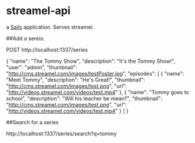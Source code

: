 # streamel-api

a [Sails](http://sailsjs.org) application. Serves streamel.


##Add a sereis:

POST http://localhost:1337/series

{
    "name": "The Tommy Show",
    "description": "It's the Tommy Show!",
    "user": "admin",
    "thumbnail": "http://cms.streamel.com/images/testPoster.jpg",
    "episodes": [
        {
            "name": "Meet Tommy",
            "description": "He's Great!",
            "thumbnail": "http://cms.streamel.com/images/test.png",
            "url": "http://videos.streamel.com/videos/test.mp4"
        },
        {
            "name": "Tommy goes to school",
            "description": "Will his teacher be mean?",
            "thumbnail": "http://cms.streamel.com/images/test.png",
            "url": "http://videos.streamel.com/videos/test.mp4"
        }
    ]
}

##Search for a series

http://localhost:1337/series/search?q=tommy